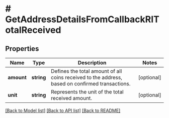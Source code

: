 # # GetAddressDetailsFromCallbackRITotalReceived

## Properties

Name | Type | Description | Notes
------------ | ------------- | ------------- | -------------
**amount** | **string** | Defines the total amount of all coins received to the address, based on confirmed transactions. | [optional]
**unit** | **string** | Represents the unit of the total received amount. | [optional]

[[Back to Model list]](../../README.md#models) [[Back to API list]](../../README.md#endpoints) [[Back to README]](../../README.md)
